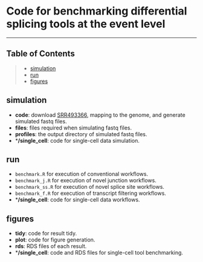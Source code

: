 # Code for benchmarking differential splicing tools at the event level

------------------------------------------------------------------------

## Table of Contents

> -   [simulation](#simulation)
> -   [run](#run)
> -   [figures](#figures)

## simulation

-   **code**: download [SRR493366](https://www.ncbi.nlm.nih.gov/sra/?term=SRR493366), mapping to the genome, and generate simulated fastq files.
-   **files**: files required when simulating fastq files.
-   **profiles**: the output directory of simulated fastq files.
-   \***/single_cell**: code for single-cell data simulation.

## run

-   `benchmark.R` for execution of conventional workflows.
-   `benchmark_j.R` for execution of novel junction workflows.
-   `benchmark_ss.R` for execution of novel splice site workflows.
-   `benchmark_f.R` for execution of transcript filtering workflows.
-   \***/single_cell**: code for single-cell data workflows.

## figures

-   **tidy**: code for result tidy.
-   **plot**: code for figure generation.
-   **rds**: RDS files of each result.
-   \***/single_cell**: code and RDS files for single-cell tool benchmarking.
